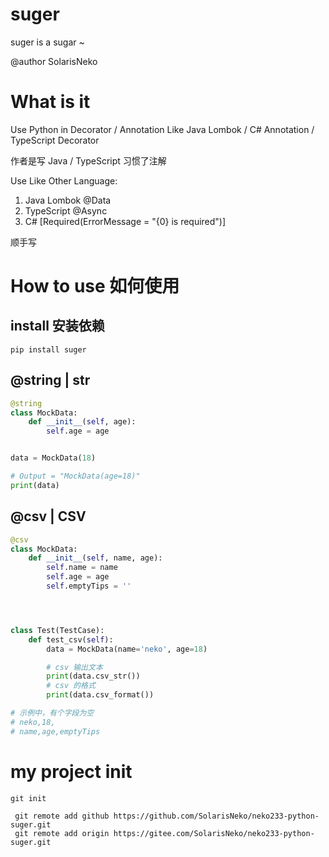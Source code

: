 # suger


suger is a sugar ~
    
@author SolarisNeko


# What is it
Use Python in Decorator / Annotation Like Java Lombok / C# Annotation / TypeScript Decorator

作者是写 Java / TypeScript 习惯了注解

Use Like Other Language:
1. Java Lombok @Data
2. TypeScript  @Async
3. C#  [Required(ErrorMessage = "{0} is required")]

顺手写

# How to use 如何使用
## install 安装依赖
```shell
pip install suger
```

## @string | __str__
```python
@string
class MockData:
    def __init__(self, age):
        self.age = age


data = MockData(18)

# Output = "MockData(age=18)"
print(data)

```

## @csv | CSV 
```python
@csv
class MockData:
    def __init__(self, name, age):
        self.name = name
        self.age = age
        self.emptyTips = ''




class Test(TestCase):
    def test_csv(self):
        data = MockData(name='neko', age=18)

        # csv 输出文本
        print(data.csv_str())
        # csv 的格式
        print(data.csv_format())

# 示例中，有个字段为空
# neko,18,
# name,age,emptyTips

```


# my project init
```shell
git init

 git remote add github https://github.com/SolarisNeko/neko233-python-suger.git
 git remote add origin https://gitee.com/SolarisNeko/neko233-python-suger.git
```
